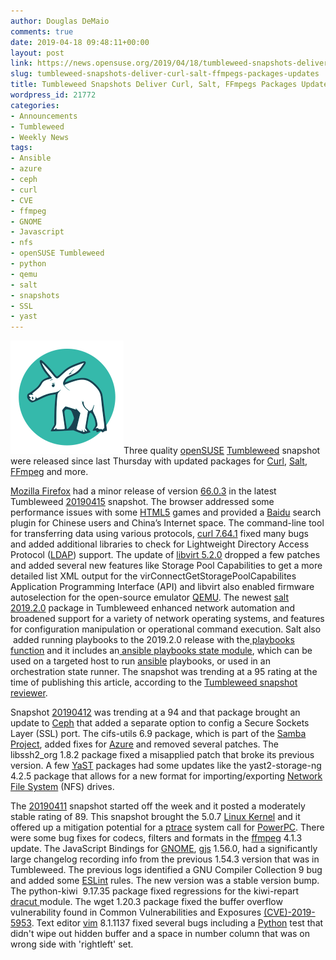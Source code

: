 ```yaml
---
author: Douglas DeMaio
comments: true
date: 2019-04-18 09:48:11+00:00
layout: post
link: https://news.opensuse.org/2019/04/18/tumbleweed-snapshots-deliver-curl-salt-ffmpegs-packages-updates/
slug: tumbleweed-snapshots-deliver-curl-salt-ffmpegs-packages-updates
title: Tumbleweed Snapshots Deliver Curl, Salt, FFmpegs Packages Updates
wordpress_id: 21772
categories:
- Announcements
- Tumbleweed
- Weekly News
tags:
- Ansible
- azure
- ceph
- curl
- CVE
- ffmpeg
- GNOME
- Javascript
- nfs
- openSUSE Tumbleweed
- python
- qemu
- salt
- snapshots
- SSL
- yast
---
```


![](/wp-content/uploads/2019/02/1yast.png)Three quality [openSUSE](https://www.opensuse.org/) [Tumbleweed](https://en.opensuse.org/Portal:Tumbleweed) snapshot were released since last Thursday with updated packages for [Curl](https://curl.haxx.se/), [Salt](https://www.saltstack.com/), [FFmpeg](https://ffmpeg.org/) and more.

[Mozilla Firefox](https://www.mozilla.org/en-US/firefox/new/) had a minor release of version [66.0.3](https://www.mozilla.org/en-US/firefox/66.0.3/releasenotes/) in the latest Tumbleweed [20190415](https://lists.opensuse.org/opensuse-factory/2019-04/msg00289.html) snapshot. The browser addressed some performance issues with some [HTML5](https://developer.mozilla.org/en-US/docs/Web/Guide/HTML/HTML5) games and provided a [Baidu](https://www.baidu.com/) search plugin for Chinese users and China’s Internet space. The command-line tool for transferring data using various protocols, [curl 7.64.1](https://curl.haxx.se/download.html) fixed many bugs and added additional libraries to check for Lightweight Directory Access Protocol ([LDAP](https://en.wikipedia.org/wiki/Lightweight_Directory_Access_Protocol)) support. The update of [libvirt 5.2.0](https://libvirt.org/news.html) dropped a few patches and added several new features like Storage Pool Capabilities to get a more detailed list XML output for the virConnectGetStoragePoolCapabilites Application Programming Interface (API) and libvirt also enabled firmware autoselection for the open-source emulator [QEMU](https://www.qemu.org). The newest [salt 2019.2.0](https://docs.saltstack.com/en/latest/topics/releases/2019.2.0.html) package in Tumbleweed enhanced network automation and broadened support for a variety of network operating systems, and features for configuration manipulation or operational command execution. Salt also  added running playbooks to the 2019.2.0 release with the[ playbooks function](https://docs.saltstack.com/en/latest/ref/modules/all/salt.modules.ansiblegate.html#salt.modules.ansiblegate.playbooks) and it includes an[ ansible playbooks state module](https://docs.saltstack.com/en/latest/ref/states/all/salt.states.ansiblegate.html#salt.states.ansiblegate.playbooks), which can be used on a targeted host to run [ansible](https://www.ansible.com) playbooks, or used in an orchestration state runner. The snapshot was trending at a 95 rating at the time of publishing this article, according to the [Tumbleweed snapshot reviewer](//review.tumbleweed.boombatower.com/).

Snapshot [20190412](https://lists.opensuse.org/opensuse-factory/2019-04/msg00221.html) was trending at a 94 and that package brought an update to [Ceph](https://ceph.com/) that added a separate option to config a Secure Sockets Layer (SSL) port. The cifs-utils 6.9 package, which is part of the [Samba Project](https://www.samba.org/), added fixes for [Azure](https://azure.microsoft.com/en-us/) and removed several patches. The libssh2_org 1.8.2 package fixed a misapplied patch that broke its previous version. A few [YaST](//yast.opensuse.org/) packages had some updates like the yast2-storage-ng 4.2.5 package that allows for a new format for importing/exporting [Network File System](https://en.wikipedia.org/wiki/Network_File_System) (NFS) drives.

The [20190411](https://lists.opensuse.org/opensuse-factory/2019-04/msg00197.html) snapshot started off the week and it posted a moderately stable rating of 89. This snapshot brought the 5.0.7 [Linux Kernel](https://www.kernel.org/) and it offered up a mitigation potential for a [ptrace](https://en.wikipedia.org/wiki/Ptrace) system call for [PowerPC](https://en.wikipedia.org/wiki/PowerPC). There were some bug fixes for codecs, filters and formats in the [ffmpeg](https://ffmpeg.org/) 4.1.3 update. The JavaScript Bindings for [GNOME](https://www.gnome.org/), [gjs](https://wiki.gnome.org/Projects/Gjs) 1.56.0, had a significantly large changelog recording info from the previous 1.54.3 version that was in Tumbleweed. The previous logs identified a GNU Compiler Collection 9 bug and added some [ESLint](https://eslint.org/) rules. The new version was a stable version bump. The python-kiwi  9.17.35 package fixed regressions for the kiwi-repart [dracut ](https://en.wikipedia.org/wiki/Dracut_(software))module. The wget 1.20.3 package fixed the buffer overflow vulnerability found in Common Vulnerabilities and Exposures [(CVE)-2019-5953](https://cve.mitre.org/cgi-bin/cvename.cgi?name=CVE-2019-5953). Text editor [vim](https://www.vim.org/) 8.1.1137 fixed several bugs including a [Python](https://www.python.org/) test that didn't wipe out hidden buffer and a space in number column that was on wrong side with 'rightleft' set.
